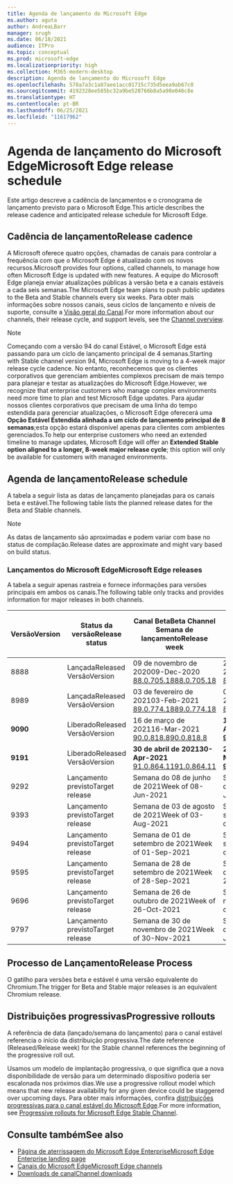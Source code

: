 ```yaml
---
title: Agenda de lançamento do Microsoft Edge
ms.author: aguta
author: AndreaLBarr
manager: srugh
ms.date: 06/18/2021
audience: ITPro
ms.topic: conceptual
ms.prod: microsoft-edge
ms.localizationpriority: high
ms.collection: M365-modern-desktop
description: Agenda de lançamento do Microsoft Edge
ms.openlocfilehash: 578a7a3c1a87aee1acc01715c735d5eea9ab67c0
ms.sourcegitcommit: 4192328ee585bc32a9be528766b8a5a98e046c8e
ms.translationtype: HT
ms.contentlocale: pt-BR
ms.lasthandoff: 06/25/2021
ms.locfileid: "11617962"
---
```

# <a name="microsoft-edge-release-schedule"></a><span data-ttu-id="6d139-103">Agenda de lançamento do Microsoft Edge</span><span class="sxs-lookup"><span data-stu-id="6d139-103">Microsoft Edge release schedule</span></span>

<span data-ttu-id="6d139-104">Este artigo descreve a cadência de lançamentos e o cronograma de lançamento previsto para o Microsoft Edge.</span><span class="sxs-lookup"><span data-stu-id="6d139-104">This article describes the release cadence and anticipated release schedule for Microsoft Edge.</span></span>

## <a name="release-cadence"></a><span data-ttu-id="6d139-105">Cadência de lançamento</span><span class="sxs-lookup"><span data-stu-id="6d139-105">Release cadence</span></span>

<span data-ttu-id="6d139-106">A Microsoft oferece quatro opções, chamadas de canais para controlar a frequência com que o Microsoft Edge é atualizado com os novos recursos.</span><span class="sxs-lookup"><span data-stu-id="6d139-106">Microsoft provides four options, called channels, to manage how often Microsoft Edge is updated with new features.</span></span> <span data-ttu-id="6d139-107">A equipe do Microsoft Edge planeja enviar atualizações públicas à versão beta e a canais estáveis a cada seis semanas.</span><span class="sxs-lookup"><span data-stu-id="6d139-107">The Microsoft Edge team plans to push public updates to the Beta and Stable channels every six weeks.</span></span> <span data-ttu-id="6d139-108">Para obter mais informações sobre nossos canais, seus ciclos de lançamento e níveis de suporte, consulte a [Visão geral do Canal](./microsoft-edge-channels.md#channel-overview).</span><span class="sxs-lookup"><span data-stu-id="6d139-108">For more information about our channels, their release cycle, and support levels, see the [Channel overview](./microsoft-edge-channels.md#channel-overview).</span></span>

> [!NOTE]
> <span data-ttu-id="6d139-109">Começando com a versão 94 do canal Estável, o Microsoft Edge está passando para um ciclo de lançamento principal de 4 semanas.</span><span class="sxs-lookup"><span data-stu-id="6d139-109">Starting with Stable channel version 94, Microsoft Edge is moving to a 4-week major release cycle cadence.</span></span> <span data-ttu-id="6d139-110">No entanto, reconhecemos que os clientes corporativos que gerenciam ambientes complexos precisam de mais tempo para planejar e testar as atualizações do Microsoft Edge.</span><span class="sxs-lookup"><span data-stu-id="6d139-110">However, we recognize that enterprise customers who manage complex environments need more time to plan and test Microsoft Edge updates.</span></span> <span data-ttu-id="6d139-111">Para ajudar nossos clientes corporativos que precisam de uma linha do tempo estendida para gerenciar atualizações, o Microsoft Edge oferecerá uma **Opção Estável Estendida alinhada a um ciclo de lançamento principal de 8 semanas**;esta opção estará disponível apenas para clientes com ambientes gerenciados.</span><span class="sxs-lookup"><span data-stu-id="6d139-111">To help our enterprise customers who need an extended timeline to manage updates, Microsoft Edge will offer an **Extended Stable option aligned to a longer, 8-week major release cycle**; this option will only be available for customers with managed environments.</span></span>

## <a name="release-schedule"></a><span data-ttu-id="6d139-112">Agenda de lançamento</span><span class="sxs-lookup"><span data-stu-id="6d139-112">Release schedule</span></span>

<span data-ttu-id="6d139-113">A tabela a seguir lista as datas de lançamento planejadas para os canais beta e estável.</span><span class="sxs-lookup"><span data-stu-id="6d139-113">The following table lists the planned release dates for the Beta and Stable channels.</span></span>

> [!NOTE]
> <span data-ttu-id="6d139-114">As datas de lançamento são aproximadas e podem variar com base no status de compilação.</span><span class="sxs-lookup"><span data-stu-id="6d139-114">Release dates are approximate and might vary based on build status.</span></span>

### <a name="microsoft-edge-releases"></a><span data-ttu-id="6d139-115">Lançamentos do Microsoft Edge</span><span class="sxs-lookup"><span data-stu-id="6d139-115">Microsoft Edge releases</span></span>

<span data-ttu-id="6d139-116">A tabela a seguir apenas rastreia e fornece informações para versões principais em ambos os canais.</span><span class="sxs-lookup"><span data-stu-id="6d139-116">The following table only tracks and provides information for major releases in both channels.</span></span>

| <span data-ttu-id="6d139-117">Versão</span><span class="sxs-lookup"><span data-stu-id="6d139-117">Version</span></span> | <span data-ttu-id="6d139-118">Status da versão</span><span class="sxs-lookup"><span data-stu-id="6d139-118">Release status</span></span> | <span data-ttu-id="6d139-119">Canal Beta</span><span class="sxs-lookup"><span data-stu-id="6d139-119">Beta Channel</span></span><br><span data-ttu-id="6d139-120">Semana de lançamento</span><span class="sxs-lookup"><span data-stu-id="6d139-120">Release week</span></span> | <span data-ttu-id="6d139-121">Canal Estável</span><span class="sxs-lookup"><span data-stu-id="6d139-121">Stable Channel</span></span><br><span data-ttu-id="6d139-122">Semana de lançamento</span><span class="sxs-lookup"><span data-stu-id="6d139-122">Release week</span></span> |
|---------|-----|------|--------|
| <span data-ttu-id="6d139-123">88</span><span class="sxs-lookup"><span data-stu-id="6d139-123">88</span></span> | <span data-ttu-id="6d139-124">Lançada</span><span class="sxs-lookup"><span data-stu-id="6d139-124">Released</span></span><br><span data-ttu-id="6d139-125">Versão</span><span class="sxs-lookup"><span data-stu-id="6d139-125">Version</span></span> | <span data-ttu-id="6d139-126">09 de novembro de 2020</span><span class="sxs-lookup"><span data-stu-id="6d139-126">09-Dec-2020</span></span><br>[<span data-ttu-id="6d139-127">88.0.705.18</span><span class="sxs-lookup"><span data-stu-id="6d139-127">88.0.705.18</span></span>](/microsoft-edge-relnote-archive-beta-channel.md#version-88070518-december-9) | <span data-ttu-id="6d139-128">21 de janeiro de 2021</span><span class="sxs-lookup"><span data-stu-id="6d139-128">21-Jan-2021</span></span><br>[<span data-ttu-id="6d139-129">88.0.705.50</span><span class="sxs-lookup"><span data-stu-id="6d139-129">88.0.705.50</span></span>](/microsoft-edge-relnote-archive-stable-channel.md#version-88070550-january-21)|
| <span data-ttu-id="6d139-130">89</span><span class="sxs-lookup"><span data-stu-id="6d139-130">89</span></span> | <span data-ttu-id="6d139-131">Lançada</span><span class="sxs-lookup"><span data-stu-id="6d139-131">Released</span></span><br><span data-ttu-id="6d139-132">Versão</span><span class="sxs-lookup"><span data-stu-id="6d139-132">Version</span></span> | <span data-ttu-id="6d139-133">03 de fevereiro de 2021</span><span class="sxs-lookup"><span data-stu-id="6d139-133">03-Feb-2021</span></span><br>[<span data-ttu-id="6d139-134">89.0.774.18</span><span class="sxs-lookup"><span data-stu-id="6d139-134">89.0.774.18</span></span>](/microsoft-edge-relnote-beta-channel.md#version-89077423-february-8) | <span data-ttu-id="6d139-135">04-mar-2021</span><span class="sxs-lookup"><span data-stu-id="6d139-135">04-Mar-2021</span></span><br>[<span data-ttu-id="6d139-136">89.0.774.45</span><span class="sxs-lookup"><span data-stu-id="6d139-136">89.0.774.45</span></span>](/microsoft-edge-relnote-stable-channel.md#version-89077445-march-4) |
| **<span data-ttu-id="6d139-137">90</span><span class="sxs-lookup"><span data-stu-id="6d139-137">90</span></span>** | <span data-ttu-id="6d139-138">Liberado</span><span class="sxs-lookup"><span data-stu-id="6d139-138">Released</span></span><br><span data-ttu-id="6d139-139">Versão</span><span class="sxs-lookup"><span data-stu-id="6d139-139">Version</span></span> | <span data-ttu-id="6d139-140">16 de março de 2021</span><span class="sxs-lookup"><span data-stu-id="6d139-140">16-Mar-2021</span></span><br>[<span data-ttu-id="6d139-141">90.0.818.8</span><span class="sxs-lookup"><span data-stu-id="6d139-141">90.0.818.8</span></span>](/microsoft-edge-relnote-beta-channel.md#version-9008188-march-16) | **<span data-ttu-id="6d139-142">15 de abril de 2021</span><span class="sxs-lookup"><span data-stu-id="6d139-142">15-Apr-2021</span></span>**<BR>**[<span data-ttu-id="6d139-143">90.0.818.39</span><span class="sxs-lookup"><span data-stu-id="6d139-143">90.0.818.39</span></span>](/microsoft-edge-relnote-stable-channel#version-90081839-april-15)** |
| **<span data-ttu-id="6d139-144">91</span><span class="sxs-lookup"><span data-stu-id="6d139-144">91</span></span>** | <span data-ttu-id="6d139-145">Liberado</span><span class="sxs-lookup"><span data-stu-id="6d139-145">Released</span></span><br><span data-ttu-id="6d139-146">Versão</span><span class="sxs-lookup"><span data-stu-id="6d139-146">Version</span></span> | **<span data-ttu-id="6d139-147">30 de abril de 2021</span><span class="sxs-lookup"><span data-stu-id="6d139-147">30-Apr-2021</span></span>**<br>[<span data-ttu-id="6d139-148">91.0.864.11</span><span class="sxs-lookup"><span data-stu-id="6d139-148">91.0.864.11</span></span>](/microsoft-edge-relnote-beta-channel.md#version-91086411-april-30) | **<span data-ttu-id="6d139-149">27 de maio de 2021</span><span class="sxs-lookup"><span data-stu-id="6d139-149">27-May-2021</span></span>**<BR>**[<span data-ttu-id="6d139-150">91.0.864.37</span><span class="sxs-lookup"><span data-stu-id="6d139-150">91.0.864.37</span></span>](/microsoft-edge-relnote-stable-channel#version-91086437-may-27)** |
| <span data-ttu-id="6d139-151">92</span><span class="sxs-lookup"><span data-stu-id="6d139-151">92</span></span> | <span data-ttu-id="6d139-152">Lançamento previsto</span><span class="sxs-lookup"><span data-stu-id="6d139-152">Target release</span></span> | <span data-ttu-id="6d139-153">Semana do 08 de junho de 2021</span><span class="sxs-lookup"><span data-stu-id="6d139-153">Week of 08-Jun-2021</span></span> | <span data-ttu-id="6d139-154">Semana de 22 de julho de 2021</span><span class="sxs-lookup"><span data-stu-id="6d139-154">Week of 22-Jul-2021</span></span> |
| <span data-ttu-id="6d139-155">93</span><span class="sxs-lookup"><span data-stu-id="6d139-155">93</span></span> | <span data-ttu-id="6d139-156">Lançamento previsto</span><span class="sxs-lookup"><span data-stu-id="6d139-156">Target release</span></span> | <span data-ttu-id="6d139-157">Semana de 03 de agosto de 2021</span><span class="sxs-lookup"><span data-stu-id="6d139-157">Week of 03-Aug-2021</span></span> | <span data-ttu-id="6d139-158">Semana de 02 de setembro de 2021</span><span class="sxs-lookup"><span data-stu-id="6d139-158">Week of 02-Sep-2021</span></span> |
| <span data-ttu-id="6d139-159">94</span><span class="sxs-lookup"><span data-stu-id="6d139-159">94</span></span> | <span data-ttu-id="6d139-160">Lançamento previsto</span><span class="sxs-lookup"><span data-stu-id="6d139-160">Target release</span></span> | <span data-ttu-id="6d139-161">Semana de 01 de setembro de 2021</span><span class="sxs-lookup"><span data-stu-id="6d139-161">Week of 01-Sep-2021</span></span> | <span data-ttu-id="6d139-162">Semana de 23 de setembro de 2021</span><span class="sxs-lookup"><span data-stu-id="6d139-162">Week of 23-Sep-2021</span></span> |
| <span data-ttu-id="6d139-163">95</span><span class="sxs-lookup"><span data-stu-id="6d139-163">95</span></span> | <span data-ttu-id="6d139-164">Lançamento previsto</span><span class="sxs-lookup"><span data-stu-id="6d139-164">Target release</span></span> | <span data-ttu-id="6d139-165">Semana de 28 de setembro de 2021</span><span class="sxs-lookup"><span data-stu-id="6d139-165">Week of 28-Sep-2021</span></span> | <span data-ttu-id="6d139-166">Semana de 21 de outubro de 2021</span><span class="sxs-lookup"><span data-stu-id="6d139-166">Week of 21-Oct-2021</span></span> |
| <span data-ttu-id="6d139-167">96</span><span class="sxs-lookup"><span data-stu-id="6d139-167">96</span></span> | <span data-ttu-id="6d139-168">Lançamento previsto</span><span class="sxs-lookup"><span data-stu-id="6d139-168">Target release</span></span> | <span data-ttu-id="6d139-169">Semana de 26 de outubro de 2021</span><span class="sxs-lookup"><span data-stu-id="6d139-169">Week of 26-Oct-2021</span></span> | <span data-ttu-id="6d139-170">Semana de 18 de novembro de 2021</span><span class="sxs-lookup"><span data-stu-id="6d139-170">Week of 18-Nov-2021</span></span> |
| <span data-ttu-id="6d139-171">97</span><span class="sxs-lookup"><span data-stu-id="6d139-171">97</span></span> | <span data-ttu-id="6d139-172">Lançamento previsto</span><span class="sxs-lookup"><span data-stu-id="6d139-172">Target release</span></span> | <span data-ttu-id="6d139-173">Semana de 30 de novembro de 2021</span><span class="sxs-lookup"><span data-stu-id="6d139-173">Week of 30-Nov-2021</span></span> | <span data-ttu-id="6d139-174">Semana de 06 de janeiro de 2022</span><span class="sxs-lookup"><span data-stu-id="6d139-174">Week of 06-Jan-2022</span></span> |

## <a name="release-process"></a><span data-ttu-id="6d139-175">Processo de Lançamento</span><span class="sxs-lookup"><span data-stu-id="6d139-175">Release Process</span></span>

<span data-ttu-id="6d139-176">O gatilho para versões beta e estável é uma versão equivalente do Chromium.</span><span class="sxs-lookup"><span data-stu-id="6d139-176">The trigger for Beta and Stable major releases is an equivalent Chromium release.</span></span>

## <a name="progressive-rollouts"></a><span data-ttu-id="6d139-177">Distribuições progressivas</span><span class="sxs-lookup"><span data-stu-id="6d139-177">Progressive rollouts</span></span>

<span data-ttu-id="6d139-178">A referência de data (lançado/semana do lançamento) para o canal estável referencia o início da distribuição progressiva.</span><span class="sxs-lookup"><span data-stu-id="6d139-178">The date reference (Released/Release week) for the Stable channel references the beginning of the progressive roll out.</span></span>

<span data-ttu-id="6d139-179">Usamos um modelo de implantação progressiva, o que significa que a nova disponibilidade de versão para um determinado dispositivo poderia ser escalonada nos próximos dias.</span><span class="sxs-lookup"><span data-stu-id="6d139-179">We use a progressive rollout model which means that new release availability for any given device could be staggered over upcoming days.</span></span> <span data-ttu-id="6d139-180">Para obter mais informações, confira [distribuições progressivas para o canal estável do Microsoft Edge](/deployedge/microsoft-edge-update-progressive-rollout).</span><span class="sxs-lookup"><span data-stu-id="6d139-180">For more information, see [Progressive rollouts for Microsoft Edge Stable Channel](/deployedge/microsoft-edge-update-progressive-rollout).</span></span>

## <a name="see-also"></a><span data-ttu-id="6d139-181">Consulte também</span><span class="sxs-lookup"><span data-stu-id="6d139-181">See also</span></span>

- [<span data-ttu-id="6d139-182">Página de aterrissagem do Microsoft Edge Enterprise</span><span class="sxs-lookup"><span data-stu-id="6d139-182">Microsoft Edge Enterprise landing page</span></span>](https://aka.ms/EdgeEnterprise)
- [<span data-ttu-id="6d139-183">Canais do Microsoft Edge</span><span class="sxs-lookup"><span data-stu-id="6d139-183">Microsoft Edge channels</span></span>](/deployedge/microsoft-edge-channels)
- [<span data-ttu-id="6d139-184">Downloads de canal</span><span class="sxs-lookup"><span data-stu-id="6d139-184">Channel downloads</span></span>](https://www.microsoft.com/edge/business/download)